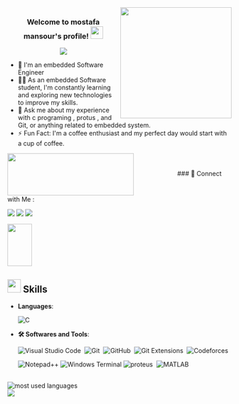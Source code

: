 

<img width="250" align="right" src="https://c.tenor.com/_DOBjnGspYAAAAAM/code-coding.gif">

<h3 align="center">
  Welcome to mostafa mansour's profile!
  <img src="https://media.giphy.com/media/hvRJCLFzcasrR4ia7z/giphy.gif" width="28">
</h3>

<!-- Typing SVG by DenverCoder1 - https://github.com/DenverCoder1/readme-typing-svg -->
<p align="center">
  <a href="https://github.com/DenverCoder1/readme-typing-svg"><img src="https://readme-typing-svg.herokuapp.com/?lines=Embedded%20Software%20Engineer;Always%20learning%20new%20things&font=Fira%20Code&center=true&width=440&height=45&color=f75c7e&vCenter=true&size=22"></a>
</p> 

- 🏢 I'm an embedded Software Engineer 
- 👨‍💻 As  an embedded Software student, I'm constantly learning and exploring new technologies to improve my skills.
- 💬 Ask me about my experience with c programing , protus , and Git, or anything related to embedded system.
- ⚡ Fun Fact: I'm a coffee enthusiast and my perfect day would start with a cup of coffee.
<img align="center" src="https://github.com/Govindv7555/Govindv7555/blob/main/49e76e0596857673c5c80c85b84394c1.gif" width= 75% height=95px>
### 🔗 Connect with Me :

<a href="https://mail.google.com/mail/u/0/#inbox" target="_blank"><img src="https://img.shields.io/badge/-Gmail-c14438?style=for-the-badge&logo=Gmail&logoColor=white"/></a>
<a href="https://linkedin.com/in/moustafa-ahmed-mansour-701298274" target="_blank"><img src="https://img.shields.io/badge/-LinkedIn-blue?style=for-the-badge&logo=Linkedin&logoColor=white"/></a>
<a href="https://www.facebook.com/profile.php?id=100027788675879" target="_blank"><img src="https://img.shields.io/badge/-FaceBook-385490?style=for-the-badge&logo=Facebook&logoColor=white"/></a>


<img align="center" src="https://github.com/Govindv7555/Govindv7555/blob/main/49e76e0596857673c5c80c85b84394c1.gif" width= 33% height=95px>

## <img src="https://media2.giphy.com/media/QssGEmpkyEOhBCb7e1/giphy.gif?cid=ecf05e47a0n3gi1bfqntqmob8g9aid1oyj2wr3ds3mg700bl&rid=giphy.gif" width ="30"><b> Skills</b>

<p align="center">

- **Languages**:

    ![C](https://img.shields.io/badge/C%20-%232370ED.svg?style=for-the-badge&logo=c&logoColor=white)&nbsp;

- **🛠 Softwares and Tools**:
     
    ![Visual Studio Code](https://img.shields.io/badge/-Visual%20Studio%20Code-05122A?style=flat&logo=visual-studio-code&logoColor=007ACC)&nbsp;
    ![Git](https://img.shields.io/badge/-Git-05122A?style=flat&logo=git)&nbsp;
    ![GitHub](https://img.shields.io/badge/-GitHub-05122A?style=flat&logo=github)&nbsp;
    ![Git Extensions](https://img.shields.io/badge/-Git%20Extensions-05122A?style=flat&logo=Git-Extensions&logoColor=red)&nbsp;
    ![Codeforces](https://img.shields.io/badge/-Codeforces-05122A?style=for-the-badge&logo=Codeforces)&nbsp;

    ![Notepad++](https://img.shields.io/badge/Notepad++-90E59A.svg?style=flat&logo=notepad%2b%2b&logoColor=black)
    ![Windows Terminal](https://img.shields.io/badge/Windows%20Terminal-%234D4D4D.svg?style=flat&logo=windows-terminal&logoColor=white)
    ![proteus](https://img.shields.io/badge/-proteus-05122A?style=flat&logo=bootstrap&logoColor=red)&nbsp;
    ![MATLAB](https://img.shields.io/badge/-MATLAB-%234D4D4D?style=flat&logo=MATLAB)&nbsp;
   
<br>

<img align="left" src="https://github-readme-stats.vercel.app/api/top-langs?username=Ali-Alrefaee&show_icons=true&locale=en&layout=compact&theme=radical" alt="most used languages" />
<br>
<a href="https://komarev.com/ghpvc/?username=Ali-Alrefaee&style=for-the-badge">
    <img src="https://komarev.com/ghpvc/?username=Ali-Alrefaee&style=for-the-badge">
</a>
